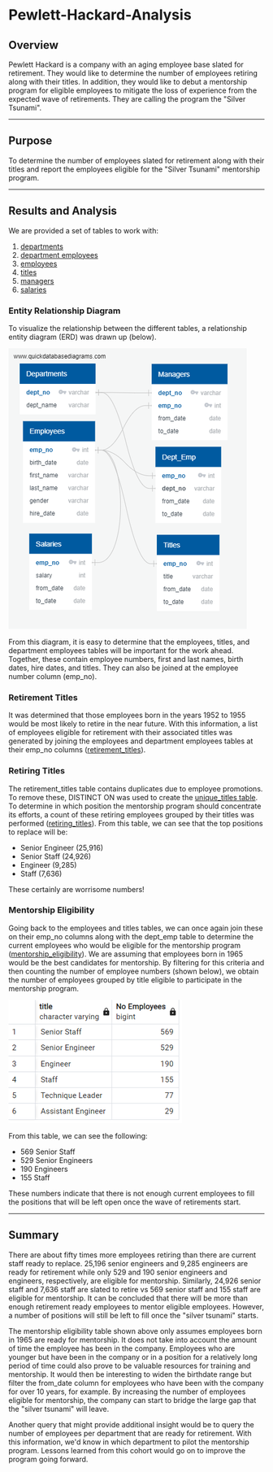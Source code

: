 # Pewlett-Hackard-Analysis
## Overview
Pewlett Hackard is a company with an aging employee base slated for retirement. They would like to determine the number of employees retiring along with their titles. In addition, they would like to debut a mentorship program for eligible employees to mitigate the loss of experience from the expected wave of retirements. They are calling the program the "Silver Tsunami". 

---
## Purpose
To determine the number of employees slated for retirement along with their titles and report the employees eligible for the "Silver Tsunami" mentorship program.

---
## Results and Analysis

We are provided a set of tables to work with:
1. [departments](Queries/Data/departments.csv)
2. [department employees](Queries/Data/dept_emp.csv)
3. [employees](Queries/Data/employees.csv)
4. [titles](Queries/Data/titles.csv)
5. [managers](Queries/Data/dept_manager.csv)
6. [salaries](Queries/Data/salaries.csv)

### Entity Relationship Diagram
To visualize the relationship between the different tables, a relationship entity diagram (ERD) was drawn up (below). 

![entity relationship diagram (ERD)](Analysis-Projects-Folder/QuickDBD-export.png) 

From this diagram, it is easy to determine that the employees, titles, and department employees tables will be important for the work ahead. Together, these contain employee numbers, first and last names, birth dates, hire dates, and titles. They can also be joined at the employee number column (emp_no). 

### Retirement Titles
It was determined that those employees born in the years 1952 to 1955 would be most likely to retire in the near future. With this information, a list of employees eligible for retirement with their associated titles was generated by joining the employees and department employees tables at their emp_no columns ([retirement_titles](Queries/Data/retirement_titles.csv)). 

### Retiring Titles
The retirement_titles table contains duplicates due to employee promotions. To remove these, DISTINCT ON was used to create the [unique_titles table](Queries/Data/unique_titles.csv). To determine in which position the mentorship program should concentrate its efforts, a count of these retiring employees grouped by their titles was performed ([retiring_titles](Queries/Data/retiring_titles.csv)). From this table, we can see that the top positions to replace will be: 
* Senior Engineer (25,916)
* Senior Staff (24,926)
* Engineer (9,285)
* Staff (7,636)

These certainly are worrisome numbers!

### Mentorship Eligibility
Going back to the employees and titles tables, we can once again join these on their emp_no columns along with the dept_emp table to determine the current employees who would be eligible for the mentorship program ([mentorship_eligibility](Queries/Data/mentorship_eligibility.csv)). We are assuming that employees born in 1965 would be the best candidates for mentorship. By filtering for this criteria and then counting the number of employee numbers (shown below), we obtain the number of employees grouped by title eligible to participate in the mentorship program.

![Mentorship Count](Analysis-Projects-Folder/mentorship_count.png)

From this table, we can see the following: 
* 569 Senior Staff
* 529 Senior Engineers
* 190 Engineers
* 155 Staff

These numbers indicate that there is not enough current employees to fill the positions that will be left open once the wave of retirements start.

---
## Summary

There are about fifty times more employees retiring than there are current staff ready to replace. 25,196 senior engineers and 9,285 engineers are ready for retirement while only 529 and 190 senior engineers and engineers, respectively, are eligible for mentorship. Similarly, 24,926 senior staff and 7,636 staff are slated to retire vs 569 senior staff and 155 staff are eligible for mentorship. It can be concluded that there will be more than enough retirement ready employees to mentor eligible employees. However, a number of positions will still be left to fill once the "silver tsunami" starts.

The mentorship eligibility table shown above only assumes employees born in 1965 are ready for mentorship. It does not take into account the amount of time the employee has been in the company. Employees who are younger but have been in the company or in a position for a relatively long period of time could also prove to be valuable resources for training and mentorship. It would then be interesting to widen the birthdate range but filter the from_date column for employees who have been with the company for over 10 years, for example. By increasing the number of employees eligible for mentorship, the company can start to bridge the large gap that the "silver tsunami" will leave.

Another query that might provide additional insight would be to query the number of employees per department that are ready for retirement. With this information, we'd know in which department to pilot the mentorship program. Lessons learned from this cohort would go on to improve the program going forward.